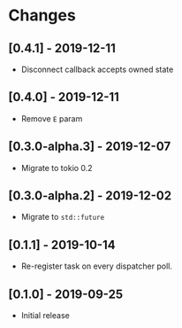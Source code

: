 # Changes

## [0.4.1] - 2019-12-11

* Disconnect callback accepts owned state

## [0.4.0] - 2019-12-11

* Remove `E` param

## [0.3.0-alpha.3] - 2019-12-07

* Migrate to tokio 0.2

## [0.3.0-alpha.2] - 2019-12-02

* Migrate to `std::future`

## [0.1.1] - 2019-10-14

* Re-register task on every dispatcher poll.

## [0.1.0] - 2019-09-25

* Initial release

